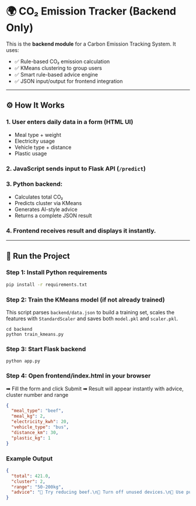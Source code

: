 # 🌍 CO₂ Emission Tracker (Backend Only)

This is the **backend module** for a Carbon Emission Tracking System. It uses:

- ✅ Rule-based CO₂ emission calculation
- ✅ KMeans clustering to group users
- ✅ Smart rule-based advice engine
- ✅ JSON input/output for frontend integration


---

## ⚙️ How It Works

### 1. User enters daily data in a form (HTML UI)

- Meal type + weight
- Electricity usage
- Vehicle type + distance
- Plastic usage

### 2. JavaScript sends input to Flask API (`/predict`)
### 3. Python backend:
- Calculates total CO₂
- Predicts cluster via KMeans
- Generates AI-style advice
- Returns a complete JSON result

### 4. Frontend receives result and displays it instantly.

---

## 🚀 Run the Project

### Step 1: Install Python requirements

```bash
pip install -r requirements.txt
```

### Step 2: Train the KMeans model (if not already trained)
This script parses `backend/data.json` to build a training set, scales the
features with `StandardScaler` and saves both `model.pkl` and `scaler.pkl`.
```
cd backend
python train_kmeans.py
```
### Step 3: Start Flask backend
```
python app.py
```

### Step 4: Open frontend/index.html in your browser
➡ Fill the form and click Submit
➡ Result will appear instantly with advice, cluster number and range
``` json
{
  "meal_type": "beef",
  "meal_kg": 2,
  "electricity_kwh": 20,
  "vehicle_type": "bus",
  "distance_km": 30,
  "plastic_kg": 1
}
```
### Example Output
``` json
{
  "total": 421.0,
  "cluster": 2,
  "range": "50-200kg",
  "advice": "🥩 Try reducing beef.\n🔌 Turn off unused devices.\n🚌 Use public transport.\n🧴 Reuse plastic containers."
}
```
